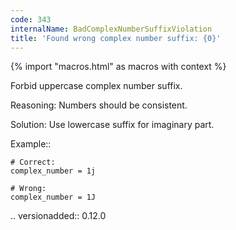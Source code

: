```yaml
---
code: 343
internalName: BadComplexNumberSuffixViolation
title: 'Found wrong complex number suffix: {0}'
---
```


{% import "macros.html" as macros with context %}


Forbid uppercase complex number suffix.

Reasoning:
    Numbers should be consistent.

Solution:
    Use lowercase suffix for imaginary part.

Example::

    # Correct:
    complex_number = 1j

    # Wrong:
    complex_number = 1J

.. versionadded:: 0.12.0